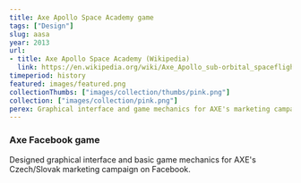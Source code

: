 ```yaml
---
title: Axe Apollo Space Academy game
tags: ["Design"]
slug: aasa
year: 2013
url:
- title: Axe Apollo Space Academy (Wikipedia)
  link: https://en.wikipedia.org/wiki/Axe_Apollo_sub-orbital_spaceflights
timeperiod: history
featured: images/featured.png
collectionThumbs: ["images/collection/thumbs/pink.png"]
collection: ["images/collection/pink.png"]
perex: Graphical interface and game mechanics for AXE's marketing campaing
---
```

### Axe Facebook game

Designed graphical interface and basic game mechanics for AXE's Czech/Slovak marketing campaign on Facebook. 
